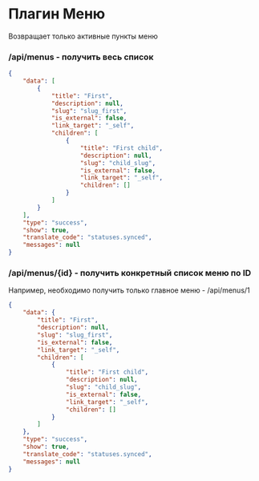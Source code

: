 # Плагин Меню

Возвращает только активные пункты меню

### /api/menus - получить весь список

```json
{
    "data": [
        {
            "title": "First",
            "description": null,
            "slug": "slug_first",
            "is_external": false,
            "link_target": "_self",
            "children": [
                {
                    "title": "First child",
                    "description": null,
                    "slug": "child_slug",
                    "is_external": false,
                    "link_target": "_self",
                    "children": []
                }
            ]
        }
    ],
    "type": "success",
    "show": true,
    "translate_code": "statuses.synced",
    "messages": null
}
```

### /api/menus/{id} - получить конкретный список меню по ID

Например, необходимо получить только главное меню - /api/menus/1

```json
{
    "data": {
        "title": "First",
        "description": null,
        "slug": "slug_first",
        "is_external": false,
        "link_target": "_self",
        "children": [
            {
                "title": "First child",
                "description": null,
                "slug": "child_slug",
                "is_external": false,
                "link_target": "_self",
                "children": []
            }
        ]
    },
    "type": "success",
    "show": true,
    "translate_code": "statuses.synced",
    "messages": null
}
```
